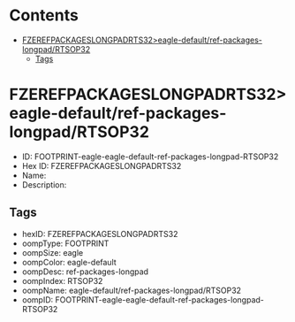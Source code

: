 



Contents
========

* [FZEREFPACKAGESLONGPADRTS32>eagle-default/ref-packages-longpad/RTSOP32](#fzerefpackageslongpadrts32eagle-defaultref-packages-longpadrtsop32)
	* [Tags](#tags)

# FZEREFPACKAGESLONGPADRTS32>eagle-default/ref-packages-longpad/RTSOP32

- ID: FOOTPRINT-eagle-eagle-default-ref-packages-longpad-RTSOP32
- Hex ID: FZEREFPACKAGESLONGPADRTS32
- Name: 
- Description: 

## Tags

- hexID: FZEREFPACKAGESLONGPADRTS32
- oompType: FOOTPRINT
- oompSize: eagle
- oompColor: eagle-default
- oompDesc: ref-packages-longpad
- oompIndex: RTSOP32
- oompName: eagle-default/ref-packages-longpad/RTSOP32
- oompID: FOOTPRINT-eagle-eagle-default-ref-packages-longpad-RTSOP32
